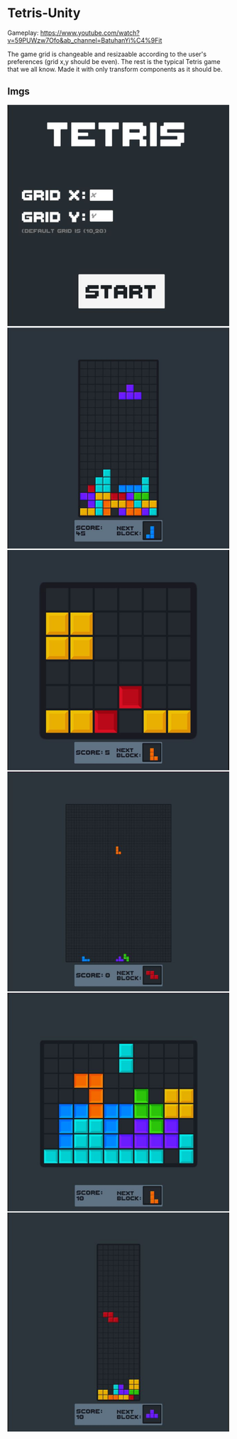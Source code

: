 # Tetris-Unity
Gameplay: https://www.youtube.com/watch?v=59PUWzw7Ofo&ab_channel=BatuhanYi%C4%9Fit <p>
The game grid is changeable and resizaable according to the user's preferences (grid x,y should be even). The rest is the typical Tetris game that we all know. Made it with only transform components as it should be.

## Imgs
<img src="refimgs/1.1.JPG" width="500" >  <img src="refimgs/2.JPG" width="500" >
<img src="refimgs/3.JPG" width="500" >  <img src="refimgs/4.JPG" width="500" >
<img src="refimgs/5.JPG" width="500" >  <img src="refimgs/6.1.JPG" width="500" >
